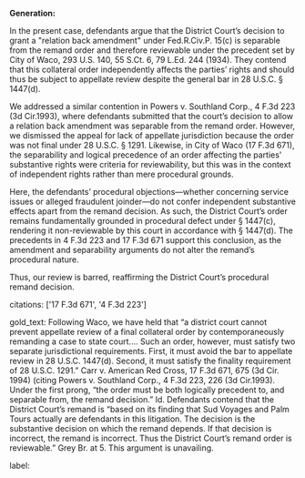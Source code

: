 **Generation:**

In the present case, defendants argue that the District Court’s decision to grant a "relation back amendment" under Fed.R.Civ.P. 15(c) is separable from the remand order and therefore reviewable under the precedent set by City of Waco, 293 U.S. 140, 55 S.Ct. 6, 79 L.Ed. 244 (1934). They contend that this collateral order independently affects the parties’ rights and should thus be subject to appellate review despite the general bar in 28 U.S.C. § 1447(d).

We addressed a similar contention in Powers v. Southland Corp., 4 F.3d 223 (3d Cir.1993), where defendants submitted that the court’s decision to allow a relation back amendment was separable from the remand order. However, we dismissed the appeal for lack of appellate jurisdiction because the order was not final under 28 U.S.C. § 1291. Likewise, in City of Waco (17 F.3d 671), the separability and logical precedence of an order affecting the parties' substantive rights were criteria for reviewability, but this was in the context of independent rights rather than mere procedural grounds. 

Here, the defendants’ procedural objections—whether concerning service issues or alleged fraudulent joinder—do not confer independent substantive effects apart from the remand decision. As such, the District Court’s order remains fundamentally grounded in procedural defect under § 1447(c), rendering it non-reviewable by this court in accordance with § 1447(d). The precedents in 4 F.3d 223 and 17 F.3d 671 support this conclusion, as the amendment and separability arguments do not alter the remand’s procedural nature.

Thus, our review is barred, reaffirming the District Court’s procedural remand decision.

citations: ['17 F.3d 671', '4 F.3d 223']

gold_text: Following Waco, we have held that “a district court cannot prevent appellate review of a final collateral order by contemporaneously remanding a case to state court.... Such an order, however, must satisfy two separate jurisdictional requirements. First, it must avoid the bar to appellate review in 28 U.S.C. 1447(d). Second, it must satisfy the finality requirement of 28 U.S.C. 1291.” Carr v. American Red Cross, 17 F.3d 671, 675 (3d Cir. 1994) (citing Powers v. Southland Corp., 4 F.3d 223, 226 (3d Cir.1993). Under the first prong, “the order must be both logically precedent to, and separable from, the remand decision.” Id. Defendants contend that the District Court’s remand is “based on its finding that Sud Voyages and Palm Tours actually are defendants in this litigation. The decision is the substantive decision on which the remand depends. If that decision is incorrect, the remand is incorrect. Thus the District Court’s remand order is reviewable.” Grey Br. at 5. This argument is unavailing.

label: 